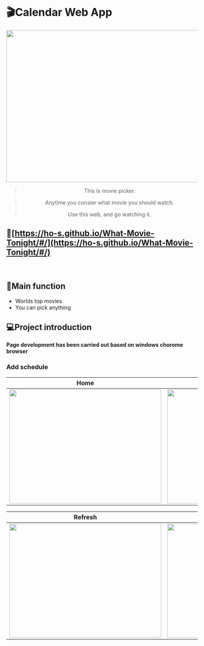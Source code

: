 # :clapper:Calendar Web App
<img src='https://user-images.githubusercontent.com/71132893/109104840-1c505000-7770-11eb-9c9a-c1c79c345f4f.png' width='800px' height='400px'>
<div align="center">  

> This is movie picker.  

> Anytime you consier what movie you should watch.  

> Use this web, and go watching it.
</div>

## 🔗[https://ho-s.github.io/What-Movie-Tonight/#/](https://ho-s.github.io/What-Movie-Tonight/#/)  
<br>

## :checkered_flag:Main function
* Worlds top movies
* You can pick anything

## 💻Project introduction
 **Page development has been carried out based on windows chorome browser**

### Add schedule
|                Home              |                 Pick Movie               |
| :----------------------------------: | :----------------------------------: | 
| <img src='https://user-images.githubusercontent.com/71132893/109106454-232c9200-7773-11eb-8289-fdaa175c3ce8.gif' width='400px' height='300px'>                                | <img src='https://user-images.githubusercontent.com/71132893/109106466-24f65580-7773-11eb-9c6c-e9ba7feb3358.gif' width='400px' height='300px'>                                 |

|                Refresh              |                Contact               |
| :----------------------------------: | :----------------------------------: |
| <img src='https://user-images.githubusercontent.com/71132893/109106473-26c01900-7773-11eb-882c-1f8f5c9a0e8e.gif' width='400px' height='300px'>                                 | <img src='https://user-images.githubusercontent.com/71132893/109106477-27f14600-7773-11eb-8eb5-55c2fb6bbcda.gif' width='400px' height='300px'>                                 |
